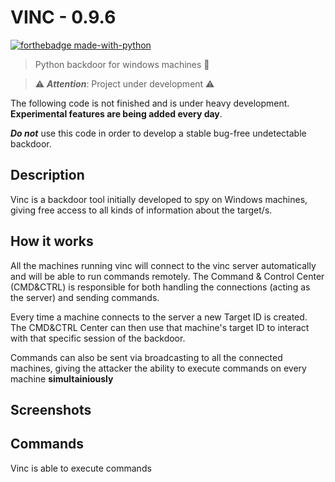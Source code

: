 # VINC - 0.9.6
[![forthebadge made-with-python](http://ForTheBadge.com/images/badges/made-with-python.svg)](https://www.python.org/)

> Python backdoor for windows machines :busts_in_silhouette:

> :warning: _**Attention**_: Project under development :warning:

The following code is not finished and is under heavy development. **Experimental features are being added every day**.

_**Do not**_ use this code in order to develop a stable bug-free undetectable backdoor.

## Description

Vinc is a backdoor tool initially developed to spy on Windows machines, giving free access to all kinds of information about the target/s.

## How it works

All the machines running vinc will connect to the vinc server automatically and will be able to run commands remotely.
The Command & Control Center (CMD&CTRL) is responsible for both handling the connections (acting as the server) and sending commands.

Every time a machine connects to the server a new Target ID is created. The CMD&CTRL Center can then use that machine's target ID to interact with that specific session of the backdoor.

Commands can also be sent via broadcasting to all the connected machines, giving the attacker the ability to execute commands on every machine **simultainiously**

## Screenshots

## Commands

Vinc is able to execute commands 